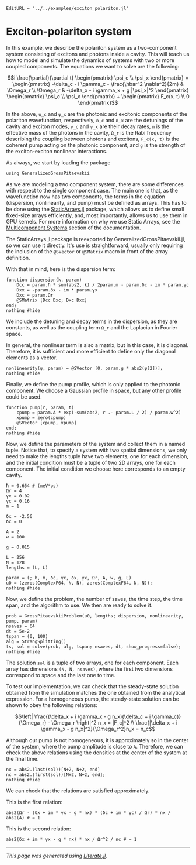 ```@meta
EditURL = "../../examples/exciton_polariton.jl"
```

# Exciton-polariton system

In this example, we describe the polariton system as a two-component system consisting of excitons and photons inside a cavity.
This will teach us how to model and simulate the dynamics of systems with two or more coupled components.
The equations we want to solve are the following:

```math
i \frac{\partial}{\partial t} \begin{pmatrix} \psi_c \\ \psi_x \end{pmatrix} =
\begin{pmatrix} -\delta_c - i \gamma_c - \frac{\hbar^2 \nabla^2}{2m} & \Omega_r \\
\Omega_r & -\delta_x - i \gamma_x + g |\psi_x|^2 \end{pmatrix}
\begin{pmatrix} \psi_c \\ \psi_x \end{pmatrix}
+ \begin{pmatrix} F_c(x, t) \\ 0 \end{pmatrix}
```

In the above, `ψ_c` and `ψ_x` are the photonic and excitonic components of the polariton wavefunction, respectively,
`δ_c` and `δ_x` are the detunings of the cavity and exciton modes, `γ_c` and `γ_x` are their decay rates, `m` is the effective mass of the photons in the cavity,
`Ω_r` is the Rabi frequency describing the coupling between photons and excitons,
`F_c(x, t)` is the coherent pump acting on the photonic component, and `g` is the strength of the exciton-exciton nonlinear interactions.

As always, we start by loading the package

````@example exciton_polariton
using GeneralizedGrossPitaevskii
````

As we are modeling a two component system, there are some differences with respect to the single component case.
The main one is that, as the wavefunction now has two components,
the terms in the equation (dispersion, nonlinearity, and pump) must be defined as arrays.
This has to be done using the [StaticArrays.jl](https://github.com/JuliaArrays/StaticArrays.jl) package,
which allows us to define small fixed-size arrays efficiently, and, most importantly,
allows us to use them in GPU kernels.
For more information on why we use Static Arrays, see the [Multicomponent Systems](@ref) section of the documentation.

The StaticArrays.jl package is reexported by GeneralizedGrossPitaevskii.jl, so we can use it directly.
It's use is straightforward, usually only requiring the inclusion of the `@SVector` or `@SMatrix` macro in front of the array definition.

With that in mind, here is the dispersion term:

````@example exciton_polariton
function dispersion(k, param)
    Dcc = param.ħ * sum(abs2, k) / 2param.m - param.δc - im * param.γc
    Dxx = -param.δx - im * param.γx
    Dxc = param.Ωr
    @SMatrix [Dcc Dxc; Dxc Dxx]
end;
nothing #hide
````

We include the detuning and decay terms in the dispersion, as they are constants, as well as the coupling term `Ω_r` and the Laplacian in Fourier space.

In general, the nonlinear term is also a matrix, but in this case, it is diagonal.
Therefore, it is sufficient and more efficient to define only the diagonal elements as a vector.

````@example exciton_polariton
nonlinearity(ψ, param) = @SVector [0, param.g * abs2(ψ[2])];
nothing #hide
````

Finally, we define the pump profile, which is only applied to the photonic component.
We choose a Gaussian profile in space, but any other profile could be used.

````@example exciton_polariton
function pump(r, param, t)
    cpump = param.A * exp(-sum(abs2, r .- param.L / 2) / param.w^2)
    xpump = zero(cpump)
    @SVector [cpump, xpump]
end;
nothing #hide
````

Now, we define the parameters of the system and collect them in a named tuple.
Notice that, to specify a system with two spatial dimensions, we only need to make the lengths tuple have two elements, one for each dimension,
and the initial condition must be a tuple of two 2D arrays, one for each component.
The initial condition we choose here corresponds to an empty cavity.

````@example exciton_polariton
ħ = 0.654 # (meV*ps)
Ωr = 4
γx = 0.02
γc = 0.16
m = 1

δx = -2.56
δc = 0

A = 2
w = 100

g = 0.015

L = 256
N = 128
lengths = (L, L)

param = (; ħ, m, δc, γc, δx, γx, Ωr, A, w, g, L)
u0 = (zeros(ComplexF64, N, N), zeros(ComplexF64, N, N));
nothing #hide
````

Now, we define the problem, the number of saves, the time step, the time span, and the algorithm to use.
We then are ready to solve it.

````@example exciton_polariton
prob = GrossPitaevskiiProblem(u0, lengths; dispersion, nonlinearity, pump, param)
nsaves = 64
dt = 5e-2
tspan = (0, 100)
alg = StrangSplitting()
ts, sol = solve(prob, alg, tspan; nsaves, dt, show_progress=false);
nothing #hide
````

The solution `sol` is a tuple of two arrays, one for each component.
Each array has dimensions `(N, N, nsaves)`, where the first two dimensions correspond to space and the last one to time.

To test our implementation, we can check that the steady-state solution obtained from the simulation matches the one obtained from the analytical expression.
For a homogeneous pump, the steady-state solution can be shown to obey the following relations:
```math
\left| \frac{(\delta_x + i \gamma_x - g n_x)(\delta_c + i \gamma_c)}{\Omega_r} - \Omega_r \right|^2 n_x = |F_c|^2 \\
\frac{|\delta_x + i \gamma_x - g n_x|^2}{\Omega_r^2}n_x = n_c
```

Although our pump is not homogeneous, it is approximately so in the center of the system, where the pump amplitude is close to `A`.
Therefore, we can check the above relations using the densities at the center of the system at the final time.

````@example exciton_polariton
nx = abs2.(last(sol))[N÷2, N÷2, end]
nc = abs2.(first(sol))[N÷2, N÷2, end];
nothing #hide
````

We can check that the relations are satisfied approximately.

This is the first relation:

````@example exciton_polariton
abs2(Ωr - (δx + im * γx - g * nx) * (δc + im * γc) / Ωr) * nx / abs2(A) # ≈ 1
````

This is the second relation:

````@example exciton_polariton
abs2(δx + im * γx - g * nx) * nx / Ωr^2 / nc # ≈ 1
````

---

*This page was generated using [Literate.jl](https://github.com/fredrikekre/Literate.jl).*

